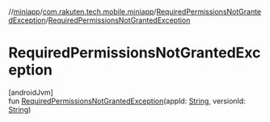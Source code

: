 //[miniapp](../../../index.md)/[com.rakuten.tech.mobile.miniapp](../index.md)/[RequiredPermissionsNotGrantedException](index.md)/[RequiredPermissionsNotGrantedException](-required-permissions-not-granted-exception.md)

# RequiredPermissionsNotGrantedException

[androidJvm]\
fun [RequiredPermissionsNotGrantedException](-required-permissions-not-granted-exception.md)(appId: [String](https://kotlinlang.org/api/latest/jvm/stdlib/kotlin/-string/index.html), versionId: [String](https://kotlinlang.org/api/latest/jvm/stdlib/kotlin/-string/index.html))

